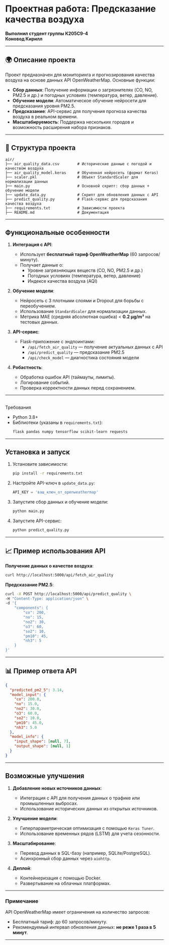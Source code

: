 # Проектная работа: Предсказание качества воздуха

**Выполнил студент группы К205С9-4**  
**Коновод Кирилл**

---

## 🌍 Описание проекта
Проект предназначен для мониторинга и прогнозирования качества воздуха на основе данных API OpenWeatherMap. Основные функции:
- **Сбор данных**: Получение информации о загрязнителях (CO, NO, PM2.5 и др.) и погодных условиях (температура, ветер, давление).
- **Обучение модели**: Автоматическое обучение нейросети для предсказания уровня PM2.5.
- **Предсказание**: API-сервис для получения прогноза качества воздуха в реальном времени.
- **Масштабируемость**: Поддержка нескольких городов и возможность расширения набора признаков.

---

## 📁 Структура проекта
```
air/
├── air_quality_data.csv        # Исторические данные с погодой и качеством воздуха
├── air_quality_model.keras     # Обученная нейросеть (формат Keras)
├── scaler.pkl                  # Объект StandardScaler для нормализации данных
├── main.py                     # Основной скрипт: сбор данных + обучение модели
├── update_data.py              # Скрипт для обновления данных с API
├── predict_quality.py          # Flask-сервис для предсказания качества воздуха
├── requirements.txt            # Зависимости проекта
├── README.md                   # Документация
```

---

##  Функциональные особенности
1. **Интеграция с API**:
   - Использует **бесплатный тариф OpenWeatherMap** (60 запросов/минуту).
   - Получает данные о:
     - Уровне загрязняющих веществ (CO, NO, PM2.5 и др.)
     - Погодных условиях (температура, ветер, давление)
     - Индексе качества воздуха (AQI)

2. **Обучение модели**:
   - Нейросеть с 3 плотными слоями и Dropout для борьбы с переобучением.
   - Использование `StandardScaler` для нормализации данных.
   - Метрика MAE (средняя абсолютная ошибка) < **0.2 μg/m³** на тестовых данных.

3. **API-сервис**:
   - Flask-приложение с эндпоинтами:
     - `/api/fetch_air_quality` — получение актуальных данных с API
     - `/api/predict_quality` — предсказание PM2.5
     - `/api/check_model` — диагностика состояния модели

4. **Робастность**:
   - Обработка ошибок API (таймауты, лимиты).
   - Логирование событий.
   - Проверка корректности данных перед сохранением.

---

## 
Требования
- Python 3.8+
- Библиотеки (указаны в `requirements.txt`):
  ```bash
  flask pandas numpy tensorflow scikit-learn requests
  ```

---

## Установка и запуск
1. Установите зависимости:
   ```bash
   pip install -r requirements.txt
   ```

2. Настройте API-ключ в `update_data.py`:
   ```python
   API_KEY = 'ваш_ключ_от_openweathermap'
   ```

3. Запустите сбор данных и обучение модели:
   ```bash
   python main.py
   ```

4. Запустите API-сервис:
   ```bash
   python predict_quality.py
   ```

---

## 📈 Пример использования API
**Получение данных о качестве воздуха**:
```bash
curl http://localhost:5000/api/fetch_air_quality
```

**Предсказание PM2.5**:
```bash
curl -X POST http://localhost:5000/api/predict_quality \
-H "Content-Type: application/json" \
-d '{
    "components": {
        "co": 200,
        "no": 15,
        "no2": 30,
        "o3": 60,
        "so2": 10,
        "pm10": 45,
        "nh3": 5
    }
}'
```

---

## 📊 Пример ответа API
```json
{
  "predicted_pm2_5": 3.14,
  "model_input": {
    "co": 200.0,
    "no": 15.0,
    "no2": 30.0,
    "o3": 60.0,
    "so2": 10.0,
    "pm10": 45.0,
    "nh3": 5.0
  },
  "model_info": {
    "input_shape": [null, 7],
    "output_shape": [null, 1]
  }
}
```

---

## Возможные улучшения
1. **Добавление новых источников данных**:
   - Интеграция с API для получения данных о трафике или промышленных выбросах.
   - Использование исторических данных из открытых источников.

2. **Улучшение модели**:
   - Гиперпараметрическая оптимизация с помощью `Keras Tuner`.
   - Использование временных рядов (LSTM) для учета сезонности.

3. **Масштабирование**:
   - Перевод данных в SQL-базу (например, SQLite/PostgreSQL).
   - Асинхронный сбор данных через `aiohttp`.

4. **Деплой**:
   - Контейнеризация с помощью Docker.
   - Развертывание на облачных платформах.

---

### Примечание
API OpenWeatherMap имеет ограничения на количество запросов:
- Бесплатный тариф: до 60 запросов/минуту.
- Рекомендуемый интервал обновления данных: **не реже 1 раза в 5 минут**.

---
